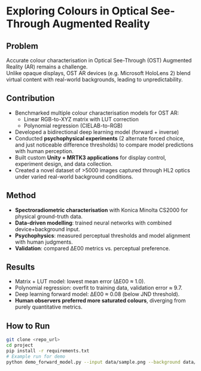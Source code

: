 # Exploring Colours in Optical See-Through Augmented Reality

## Problem
Accurate colour characterisation in Optical See-Through (OST) Augmented Reality (AR) remains a challenge.  
Unlike opaque displays, OST AR devices (e.g. Microsoft HoloLens 2) blend virtual content with real-world backgrounds, leading to unpredictability.

## Contribution
- Benchmarked multiple colour characterisation models for OST AR:
  - Linear RGB-to-XYZ matrix with LUT correction
  - Polynomial regression (CIELAB-to-RGB)
- Developed a bidirectional deep learning model (forward + inverse)
- Conducted **psychophysical experiments** (2 alternate forced choice, and just noticeable difference thresholds) to compare model predictions with human perception.
- Built custom **Unity + MRTK3 applications** for display control, experiment design, and data collection.
- Created a novel dataset of >5000 images captured through HL2 optics under varied real-world background conditions.

## Method
<!--![Pipeline diagram – INSERT FIGURE HERE]-->

- **Spectroradiometric characterisation** with Konica Minolta CS2000 for physical ground-truth data.  
- **Data-driven modelling**: trained neural networks with combined device+background input.  
- **Psychophysics**: measured perceptual thresholds and model alignment with human judgments.  
- **Validation**: compared ∆E00 metrics vs. perceptual preference.

## Results
<!--![Key quantitative results – e.g., table of ∆E00 values]-->

- Matrix + LUT model: lowest mean error (∆E00 ≈ 1.0).  
- Polynomial regression: overfit to training data, validation error ≈ 9.7.  
- Deep learning forward model: ∆E00 ≈ 0.08 (below JND threshold).  
- **Human observers preferred more saturated colours**, diverging from purely quantitative metrics.

<!--![Psychophysical experiment figure – INSERT FIGURE HERE]-->

## How to Run
```bash
git clone <repo_url>
cd project
pip install -r requirements.txt
# Example run for demo
python demo_forward_model.py --input data/sample.png --background data/bg.png
